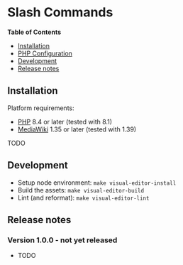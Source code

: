 # Slash Commands

**Table of Contents**

- [Installation](#installation)
- [PHP Configuration](#php-configuration)
- [Development](#development)
- [Release notes](#release-notes)

## Installation

Platform requirements:

* [PHP] 8.4 or later (tested with 8.1)
* [MediaWiki] 1.35 or later (tested with 1.39)

TODO

## Development

* Setup node environment: `make visual-editor-install`
* Build the assets: `make visual-editor-build`
* Lint (and reformat): `make visual-editor-lint`

## Release notes

### Version 1.0.0 - not yet released

* TODO

[Professional.Wiki]: https://professional.wiki
[MediaWiki]: https://www.mediawiki.org
[PHP]: https://www.php.net
[Composer]: https://getcomposer.org
[Composer install]: https://professional.wiki/en/articles/installing-mediawiki-extensions-with-composer
[LocalSettings.php]: https://www.pro.wiki/help/mediawiki-localsettings-php-guide
